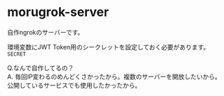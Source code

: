 # morugrok-server
自作ngrokのサーバーです。

環境変数にJWT Token用のシークレットを設定しておく必要があります。 `SECRET`

Q.なんで自作してるの？<br>
A. 毎回IP変わるのめんどくさかったから。複数のサーバーを開放したいから。公開しているサービスでも使用したかったから。

